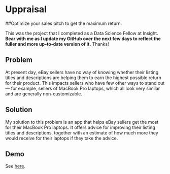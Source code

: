 # Uppraisal

##Optimize your sales pitch to get the maximum return.

This was the project that I completed as a Data Science Fellow at Insight. **Bear with me as I update my GitHub over the next few days to reflect the fuller and more up-to-date version of it.** Thanks!

Problem
-

At present day, eBay sellers have no way of knowing whether their listing titles and descriptions are helping them to earn the highest possible return for their product. This impacts sellers who have few other ways to stand out — for example, sellers of MacBook Pro laptops, which all look very similar and are generally non-customizable.

Solution
-

My solution to this problem is an app that helps eBay sellers get the most for their MacBook Pro laptops. It offers advice for improving their listing titles and descriptions, together with an estimate of how much more they would receive for their laptops if they take the advice.

Demo
-
See [here](https://docs.google.com/presentation/d/1mcprzRBa3owQ9Xrx9ByNCmMEQ23Mzk-FyndLD1KpxIU/edit#slide=id.g9c1e6b6e08_0_214).